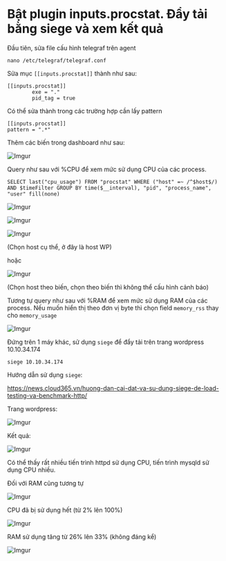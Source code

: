 # Bật plugin inputs.procstat. Đẩy tải bằng siege và xem kết quả

Đầu tiên, sửa file cấu hình telegraf trên agent

    nano /etc/telegraf/telegraf.conf

Sửa mục `[[inputs.procstat]]` thành như sau:

    [[inputs.procstat]]
            exe = "."
            pid_tag = true

Có thể sửa thành trong các trường hợp cần lấy pattern

    [[inputs.procstat]]
    pattern = ".*"

Thêm các biến trong dashboard như sau:

![Imgur](https://i.imgur.com/EADYo9d.png)

Query như sau với %CPU để xem mức sử dụng CPU của các process.

    SELECT last("cpu_usage") FROM "procstat" WHERE ("host" =~ /^$host$/) AND $timeFilter GROUP BY time($__interval), "pid", "process_name", "user" fill(none)

![Imgur](https://i.imgur.com/RXZez5m.png)

![Imgur](https://i.imgur.com/OEk5gxk.png)

![Imgur](https://i.imgur.com/gAE52DO.png)

(Chọn host cụ thể, ở đây là host WP)

hoặc

![Imgur](https://i.imgur.com/Rl7AZu8.png)

(Chọn host theo biến, chọn theo biến thì không thể cấu hình cảnh báo)

Tương tự query như sau với %RAM để xem mức sử dụng RAM của các process. Nếu muốn hiển thị theo đơn vị byte thì chọn field `memory_rss` thay cho `memory_usage`

![Imgur](https://i.imgur.com/fza7nll.png)

Đứng trên 1 máy khác, sử dụng `siege` để đẩy tải trên trang wordpress 10.10.34.174

    siege 10.10.34.174

Hướng dẫn sử dụng `siege`:

https://news.cloud365.vn/huong-dan-cai-dat-va-su-dung-siege-de-load-testing-va-benchmark-http/

Trang wordpress:

![Imgur](https://i.imgur.com/rBnMxxI.png)

Kết quả:

![Imgur](https://i.imgur.com/M8JMwCx.png)

Có thể thấy rất nhiều tiến trình httpd sử dụng CPU, tiến trình mysqld sử dụng CPU nhiều.

Đối với RAM cũng tương tự

![Imgur](https://i.imgur.com/pqWqC8c.png)

CPU đã bị sử dụng hết (từ 2% lên 100%)

![Imgur](https://i.imgur.com/L3qehLh.png)

RAM sử dụng tăng từ 26% lên 33% (không đáng kể)

![Imgur](https://i.imgur.com/uZdzpEE.png)